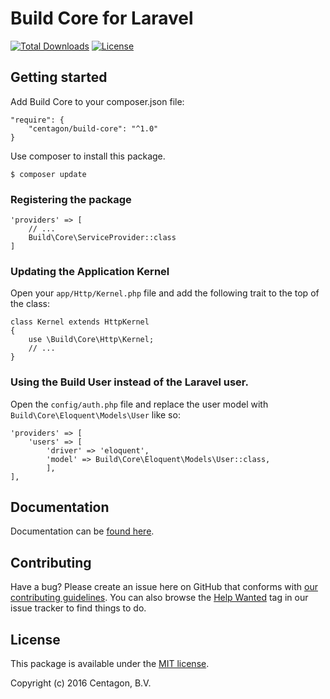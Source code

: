 # Build Core for Laravel

[![Total Downloads](https://poser.pugx.org/centagon/build-core/downloads.png)](https://packagist.org/packages/centagon/build-core)
[![License](https://poser.pugx.org/centagon/build-core/license.png)](https://packagist.org/packages/centagon/build-core)

## Getting started

Add Build Core to your composer.json file:

```
"require": {
    "centagon/build-core": "^1.0"
}
```

Use composer to install this package.

```
$ composer update
```

### Registering the package

```
'providers' => [
	// ...
	Build\Core\ServiceProvider::class
]
```

### Updating the Application Kernel

Open your `app/Http/Kernel.php` file and add the following trait to the top of the class:

```
class Kernel extends HttpKernel
{
    use \Build\Core\Http\Kernel;
    // ...
}
```

### Using the Build User instead of the Laravel user.

Open the `config/auth.php` file and replace the user model with `Build\Core\Eloquent\Models\User` like so:

```
'providers' => [
	'users' => [
		'driver' => 'eloquent',
		'model' => Build\Core\Eloquent\Models\User::class,
		],
],
```

## Documentation

Documentation can be [found here](https://centagon.github.io/build-core/).

## Contributing

Have a bug? Please create an issue here on GitHub that conforms with
[our contributing guidelines](https://github.com/centagon/guidelines/blob/master/contributing.md).
You can also browse the [Help Wanted](https://github.com/centagon/primer/labels/help%20wanted)
tag in our issue tracker to find things to do.

## License

This package is available under the [MIT license](https://github.com/centagon/primer/blob/master/LICENSE).

Copyright (c) 2016 Centagon, B.V.